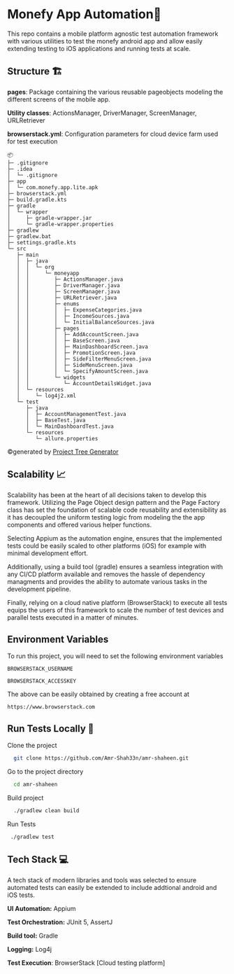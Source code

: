 
# Monefy  App Automation💸

This repo contains a mobile platform agnostic test automation framework with various utilities to test the monefy android app and allow easily extending testing to iOS applications and running tests at scale.




## Structure 🏗️
**pages**: Package containing the various reusable pageobjects modeling the different screens of the mobile app.

**Utility classes**: ActionsManager, DriverManager, ScreenManager, URLRetriever

**browserstack.yml**: Configuration parameters for cloud device farm used for  test execution

```
📦 
├─ .gitignore
├─ .idea
│  └─ .gitignore
├─ app
│  └─ com.monefy.app.lite.apk
├─ browserstack.yml
├─ build.gradle.kts
├─ gradle
│  └─ wrapper
│     ├─ gradle-wrapper.jar
│     └─ gradle-wrapper.properties
├─ gradlew
├─ gradlew.bat
├─ settings.gradle.kts
└─ src
   ├─ main
   │  ├─ java
   │  │  └─ org
   │  │     └─ moneyapp
   │  │        ├─ ActionsManager.java
   │  │        ├─ DriverManager.java
   │  │        ├─ ScreenManager.java
   │  │        ├─ URLRetriever.java
   │  │        ├─ enums
   │  │        │  ├─ ExpenseCategories.java
   │  │        │  ├─ IncomeSources.java
   │  │        │  └─ InitialBalanceSources.java
   │  │        ├─ pages
   │  │        │  ├─ AddAccountScreen.java
   │  │        │  ├─ BaseScreen.java
   │  │        │  ├─ MainDashboardScreen.java
   │  │        │  ├─ PromotionScreen.java
   │  │        │  ├─ SideFilterMenuScreen.java
   │  │        │  ├─ SideMenuScreen.java
   │  │        │  └─ SpecifyAmountScreen.java
   │  │        └─ widgets
   │  │           └─ AccountDetailsWidget.java
   │  └─ resources
   │     └─ log4j2.xml
   └─ test
      ├─ java
      │  ├─ AccountManagementTest.java
      │  ├─ BaseTest.java
      │  └─ MainDashboardTest.java
      └─ resources
         └─ allure.properties
```
©generated by [Project Tree Generator](https://woochanleee.github.io/project-tree-generator)
## Scalability 📈
Scalability has been at the heart of all decisions taken to develop this framework. Utilizing the Page Object design pattern and the Page Factory class has set the foundation of scalable code reusability and extensibility as it has decoupled the uniform testing logic from modeling the the app components and offered various helper functions.

Selecting Appium as the automation engine, ensures that the implemented tests could be easily scaled to other platforms (iOS) for example with minimal development effort.

Additionally, using a build tool (gradle) ensures a seamless integration with any CI/CD platform available and removes the hassle of dependency managments and provides the ability to automate various tasks in the development pipeline.

Finally, relying on a cloud native platform (BrowserStack) to execute all tests equips the users of this framework to scale the number of test devices and parallel tests executed in a matter of minutes.

## Environment Variables

To run this project, you will need to set the following environment variables

`BROWSERSTACK_USERNAME`

`BROWSERSTACK_ACCESSKEY`

The above can be easily obtained by creating a free account at

`https://www.browserstack.com`



## Run Tests Locally 🏃

Clone the project

```bash
  git clone https://github.com/Amr-Shah33n/amr-shaheen.git
```

Go to the project directory

```bash
  cd amr-shaheen
```

Build project

```bash
  ./gradlew clean build
```

Run Tests
```bash
 ./gradlew test
```


## Tech Stack 💻
A tech stack of modern libraries and tools was selected to ensure automated tests can easily be extended to include addtional android and iOS tests.

**UI Automation:** Appium

**Test Orchestration:** JUnit 5, AssertJ

**Build tool:** Gradle

**Logging:** Log4j

**Test Execution**: BrowserStack [Cloud testing platform]
